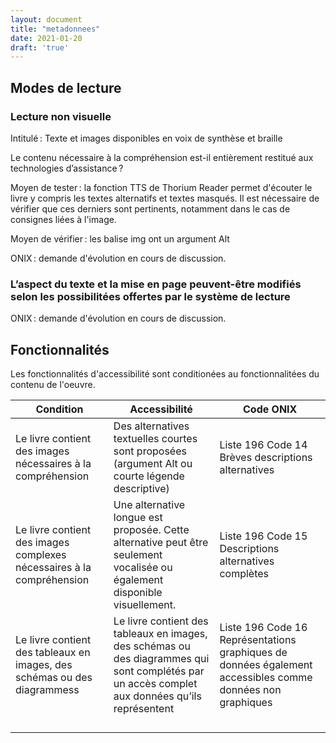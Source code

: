 ```yaml
---
layout: document
title: "metadonnees"
date: 2021-01-20
draft: 'true'
---
```

## Modes de lecture

### Lecture non visuelle

Intitulé&#8239;: Texte et images disponibles en voix de synthèse et braille

Le contenu nécessaire à la compréhension est-il entièrement restitué aux technologies d’assistance&#8239;?

Moyen de tester&#8239;: la fonction TTS de Thorium Reader permet d'écouter le livre y compris les textes alternatifs et textes masqués. Il est nécessaire de vérifier que ces derniers sont pertinents, notamment dans le cas de consignes liées à l'image.

Moyen de vérifier&#8239;: les balise img ont un argument Alt  

ONIX&#8239;: demande d'évolution en cours de discussion.

### L’aspect du texte et la mise en page peuvent-être modifiés selon les possibilitées offertes par le système de lecture



ONIX&#8239;: demande d'évolution en cours de discussion.



## Fonctionnalités

Les fonctionnalités d'accessibilité sont conditionées au fonctionnalitées du contenu de l'oeuvre.


| Condition | Accessibilité | Code ONIX |
|---|---|---|
| Le livre contient des images nécessaires à la compréhension | Des alternatives textuelles courtes sont proposées (argument Alt ou courte légende descriptive) |Liste 196 Code 14 Brèves descriptions alternatives|
|Le livre contient des images complexes nécessaires à la compréhension|Une alternative longue est proposée. Cette alternative peut être seulement vocalisée ou également disponible visuellement.|Liste 196 Code 15 Descriptions alternatives complètes|
|Le livre contient des tableaux en images, des schémas ou des diagrammess|Le livre contient des tableaux en images, des schémas ou des diagrammes qui sont complétés par un accès complet aux données qu’ils représentent|Liste 196 Code 16 Représentations graphiques de données également accessibles comme données non graphiques|
||||
||||
||||
||||








